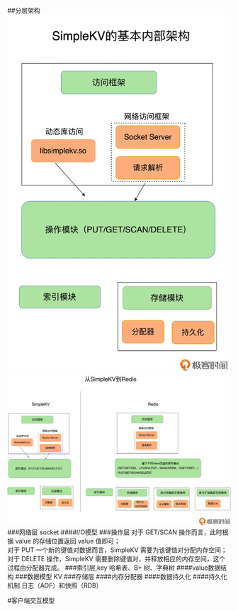 ##分层架构
![](.z_04_分布式_redis_架构分层设计_增删改查_数据类型_images/59184a8c.png)
![](.z_04_分布式_redis_架构分层设计_增删改查_数据类型_images/914af941.png)
###网络层
socket
####I/O模型
###操作层
对于 GET/SCAN 操作而言，此时根据 value 的存储位置返回 value 值即可；  
对于 PUT 一个新的键值对数据而言，SimpleKV 需要为该键值对分配内存空间；  
对于 DELETE 操作，SimpleKV 需要删除键值对，并释放相应的内存空间，这个过程由分配器完成。
###索引层,key
哈希表、B+ 树、字典树
####value数据结构
###数据模型
KV
###存储层
####内存分配器
####数据持久化
####持久化机制
日志（AOF）和快照（RDB）

#客户端交互模型
